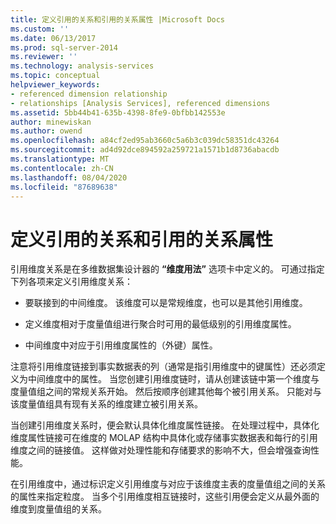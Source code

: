 ```yaml
---
title: 定义引用的关系和引用的关系属性 |Microsoft Docs
ms.custom: ''
ms.date: 06/13/2017
ms.prod: sql-server-2014
ms.reviewer: ''
ms.technology: analysis-services
ms.topic: conceptual
helpviewer_keywords:
- referenced dimension relationship
- relationships [Analysis Services], referenced dimensions
ms.assetid: 5bb44b41-635b-4398-8fe9-0bfbb142553e
author: minewiskan
ms.author: owend
ms.openlocfilehash: a84cf2ed95ab3660c5a6b3c039dc58351dc43264
ms.sourcegitcommit: ad4d92dce894592a259721a1571b1d8736abacdb
ms.translationtype: MT
ms.contentlocale: zh-CN
ms.lasthandoff: 08/04/2020
ms.locfileid: "87689638"
---
```

# <a name="define-a-referenced-relationship-and-referenced-relationship-properties"></a>定义引用的关系和引用的关系属性
  引用维度关系是在多维数据集设计器的 **“维度用法”** 选项卡中定义的。 可通过指定下列各项来定义引用维度关系：  
  
-   要联接到的中间维度。 该维度可以是常规维度，也可以是其他引用维度。  
  
-   定义维度相对于度量值组进行聚合时可用的最低级别的引用维度属性。  
  
-   中间维度中对应于引用维度属性的（外键）属性。  
  
 注意将引用维度链接到事实数据表的列（通常是指引用维度中的键属性）还必须定义为中间维度中的属性。 当您创建引用维度链时，请从创建该链中第一个维度与度量值组之间的常规关系开始。 然后按顺序创建其他每个被引用关系。 只能对与该度量值组具有现有关系的维度建立被引用关系。  
  
 当创建引用维度关系时，便会默认具体化维度属性链接。 在处理过程中，具体化维度属性链接可在维度的 MOLAP 结构中具体化或存储事实数据表和每行的引用维度之间的链接值。 这样做对处理性能和存储要求的影响不大，但会增强查询性能。  
  
 在引用维度中，通过标识定义引用维度与对应于该维度主表的度量值组之间的关系的属性来指定粒度。 当多个引用维度相互链接时，这些引用便会定义从最外面的维度到度量值组的关系。  
  
  
